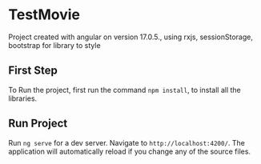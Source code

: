 # TestMovie

Project created with angular on version 17.0.5., using rxjs, sessionStorage, bootstrap for library to style

## First Step

To Run the project, first run the command `npm install`, to install all the libraries.


## Run Project

Run `ng serve` for a dev server. Navigate to `http://localhost:4200/`. The application will automatically reload if you change any of the source files.

